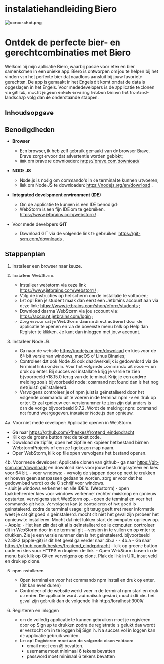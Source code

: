 # instalatiehandleiding Biero

![screenshot.png](..%2F..%2FOneDrive%2FDocuments%2FIT%2FFull%20stack%20developer%2Feindopdracht%2Ffotos%20en%20afbeeldingen%2Fscreenshot.png)

# Ontdek de perfecte bier- en gerechtcombinaties met Biero
Welkom bij mijn apllicatie Biero, waarbij passie voor eten en bier samenkomen in een unieke app. Biero is ontworpen om jou te helpen bij het vinden van het perfecte bier dat naadloos aansluit bij jouw favoriete gerechten. De app is gemaakt in het Engels dit komt omdat de data is opgeslagen in het Engels. Voor mededevelopers is de applicatie te clonen via gitHub, mocht je geen enkele ervaring hebben binnen het frontend-landschap volg dan de onderstaande stappen. 


## Inhoudsopgave

## Benodigdheden

- **Browser** 
  - Een browser, ik heb zelf gebruik gemaakt van de browser Brave. Brave zorgt ervoor dat advertentie worden geblokt; 
  - link om brave te downloaden: https://brave.com/download/ .

- **NODE JS**
  - Node.js is nodig om commando's in de terminal te kunnen uitvoeren;
  - link om Node JS te downloaden: https://nodejs.org/en/download .

- **Integrated development environment (IDE)**
  - Om de applicatie te kunnen is een IDE benodigd;
  - WebStorm is een fijn IDE om te gebruiken. https://www.jetbrains.com/webstorm/ .

- Voor mede developers **GIT**
  - Download GIT via de volgende link te gebruiken: https://git-scm.com/downloads .


## Stappenplan

1. Installeer een browser naar keuze. 

2. Installeer WebStorm. 
   - Installeer webstorm via deze link https://www.jetbrains.com/webstorm/ ;
   - Volg de instructies op het scherm om de installatie te voltooien;
   - Let op! Ben je student maak dan eerst een Jetbrains account aan via deze link: https://www.jetbrains.com/shop/eform/students ;
   - Download daarna WebStorm via jou account via: https://account.jetbrains.com/login ;
   - Zorg ervoor dat je WebStorm daarna direct activeert door de applicatie te openen en via de bovenste menu balk op Help dan Register te klikken. Je kunt dan inloggen met jouw account.

3. Installeer Node JS. 
   - Ga naar de website https://nodejs.org/en/download en kies voor de 64 bit versie van windows, macOS of Linus Binaries;
   - Controleer dat ook Node JS ook daadwerkelijk is gedownload via de terminal links onderin. Voer het volgende commando uit node -v en druk op enter. Bij succes vol installatie krijg je versie te zien bijvoorbeeld  v18.15.0 terug van de terminal. Krijg je een andere melding zoals bijvoorbeeld node: command not found dan is het nog niet(juist) geïnstalleerd.  
   - Vervolgens controleer je of npm juist is geïnstalleerd door het volgende commando uit te voeren in de terminal npm -v en druk op enter. Er zal opnieuw een versienummer te zien zijn dat anders is dan de vorige bijvoorbeeld 9.7.2. Wordt de melding: npm: command not found weergegeven. Installeer Node.js dan opnieuw. 

4a. Voor niet mede developer: Applicatie openen in WebStorm. 
   - Ga naar https://github.com/kfheskes/frontend_eindopdracht 
   - Klik op de groene button met de tekst code. 
   - Download de zipfile, open het zipfile en kopieer het bestand binnen WebstormProjects of een zelf gekozen map naam. 
   - Open WebStorm, klik op file open vervolgens het bestand openen. 

4b. Voor mede developer: Applicatie clonen van github
    - ga naar https://git-scm.com/downloads en download kies voor jouw besturingssyteem en kies voor 64 bit.
    - voor windows: 
    - vervolg de stappen door op next te drukken er hoeven geen aanspassen gedaan te worden. zorg er voor dat het gedownload wordt op de C schrijf voor windows.  
    - sluit je windows verkenner en alle IDE's. (Webstorm)
    - open taakbeheerder kies voor windows verkenner rechter muisknop en opnieuw opstarten. vervolgens start WebStorm op. 
    - open de terminal en voer het commando git help. Vervolgens kan je controleren of het goed is geinstaleerd. zodra de terminal usage: git terug geeft met meer informatie weet je dat git goed is geinstaleerd. mocht dit niet het geval zijn probeer het opnieuw te installeren. Mocht dat niet lukken start de computer opnieuw op.
    - Apple: 
    - Het kan zijn dat git al is geïnstalleerd op je computer. controleer dit in WebStorm door in de terminal git --version in te vullen en op enter te drukken. Zie je een versie nummer dan is het geinstaleerd. bijvoorbeeld v2.39.2 (apple-git) is dit het geval ga verder naar 4b.a
    - 
    - 
4b.a
    - Ga naar https://github.com/kfheskes/frontend_eindopdracht 
    - klik op groene button code en kies voor HTTPS en kopieer de link. 
    - Open WebStorm boven in de menu balk klik op Git en vervolgens op clone. Plak de link in URL input veld en druk op clone. 

5. npm installeren
   - Open terminal en voor het commando npm install en druk op enter. (Dit kan even duren) 
   - Controleer of de website werkt voer in de terminal npm start en druk op enter. De applicatie wordt autmatisch gestart, mocht dit niet het geval zijn gebruik dan de volgende link http://localhost:3000/ 

6. Registeren en inloggen
   - om de volledig applicatie te kunnen gebruiken moet je registeren door op Sign up te drukken zodra de registratie is gelukt dan wordt er verzocht om in te loggen bij Sign in. Na succes vol in loggen kan de applicatie gebruik worden.
   - Let op! Registeren moet aan de volgende eisen voldoen: 
     - email moet een @ bevatten. 
     - username moet minimaal 6 tekens bevatten
     - password moet minimaal 6 tekens bevatten


